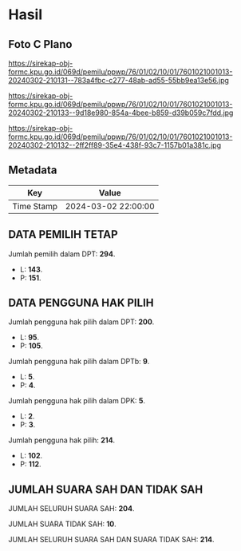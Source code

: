 # Hasil

## Foto C Plano

https://sirekap-obj-formc.kpu.go.id/069d/pemilu/ppwp/76/01/02/10/01/7601021001013-20240302-210131--783a4fbc-c277-48ab-ad55-55bb9ea13e56.jpg

https://sirekap-obj-formc.kpu.go.id/069d/pemilu/ppwp/76/01/02/10/01/7601021001013-20240302-210133--9d18e980-854a-4bee-b859-d39b059c7fdd.jpg

https://sirekap-obj-formc.kpu.go.id/069d/pemilu/ppwp/76/01/02/10/01/7601021001013-20240302-210132--2ff2ff89-35e4-438f-93c7-1157b01a381c.jpg


## Metadata

| Key        | Value               |
| ---------- | ------------------- |
| Time Stamp | 2024-03-02 22:00:00 |


## DATA PEMILIH TETAP

Jumlah pemilih dalam DPT: **294**.
 * L: **143**.
 * P: **151**.

## DATA PENGGUNA HAK PILIH

Jumlah pengguna hak pilih dalam DPT: **200**.
 * L: **95**.
 * P: **105**.

Jumlah pengguna hak pilih dalam DPTb: **9**.
 * L: **5**.
 * P: **4**.

Jumlah pengguna hak pilih dalam DPK: **5**.
 * L: **2**.
 * P: **3**.

Jumlah pengguna hak pilih: **214**.
 * L: **102**.
 * P: **112**.

## JUMLAH SUARA SAH DAN TIDAK SAH

JUMLAH SELURUH SUARA SAH: **204**.

JUMLAH SUARA TIDAK SAH: **10**.

JUMLAH SELURUH SUARA SAH DAN SUARA TIDAK SAH: **214**.


